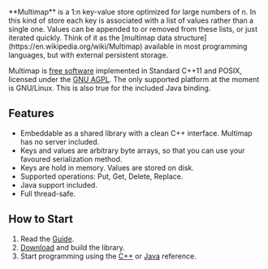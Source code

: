 <br />
<br />
<br />
**Multimap** is a 1:n key-value store optimized for large numbers of n. In this kind of store each key is associated with a list of values rather than a single one. Values can be appended to or removed from these lists, or just iterated quickly. Think of it as the [multimap data structure](https://en.wikipedia.org/wiki/Multimap) available in most programming languages, but with external persistent storage.

Multimap is [free software](https://www.fsf.org/about/what-is-free-software) implemented in Standard C++11 and POSIX, licensed under the [GNU AGPL](http://www.gnu.org/licenses/agpl-3.0.en.html). The only supported platform at the moment is GNU/Linux. This is also true for the included Java binding.

## Features

* Embeddable as a shared library with a clean C++ interface. Multimap has no server included.
* Keys and values are arbitrary byte arrays, so that you can use your favoured serialization method.
* Keys are hold in memory. Values are stored on disk.
* Supported operations: Put, Get, Delete, Replace.
* Java support included.
* Full thread-safe.

## How to Start

1. Read the [Guide](guide.md).
2. [Download](download.md) and build the library.
3. Start programming using the [C++](cpp-api.md) or [Java](java-api.md) reference.
